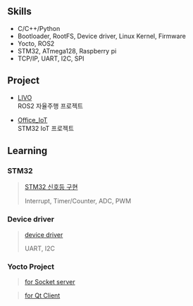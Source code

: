 ## Skills

- C/C++/Python
- Bootloader, RootFS, Device driver, Linux Kernel, Firmware
- Yocto, ROS2
- STM32, ATmega128, Raspberry pi
- TCP/IP, UART, I2C, SPI

## Project
- [LIVO](https://github.com/jeong7231/LIVO)<br>ROS2 자율주행 프로젝트

- [Office_IoT](https://github.com/jeong7231/Office_IoT)<br>STM32 IoT 프로젝트

## Learning
### STM32
> [STM32 신호등 구현](https://github.com/jeong7231/intel7_review_study/tree/main/2nd_week/jeong7231)
>
> Interrupt, Timer/Counter, ADC, PWM

### Device driver
> [device driver](https://github.com/jeong7231/device_driver)
>
> UART, I2C

### Yocto Project
> [for Socket server](https://github.com/jeong7231/yocto_tcp_server)

> [for Qt Client](https://github.com/jeong7231/yocto_qt_client)
